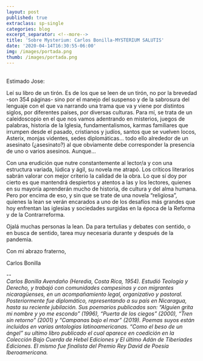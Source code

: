 ```yaml
---
layout: post
published: true
extraclass: sp-single
categories: blog
excerpt_separator: <!--more-->
title: 'Sobre Mysterium: Carlos Bonilla-MYSTERIUM SALUTIS'
date: '2020-04-14T16:30:55-06:00'
img: /images/portada.png
thumb: /images/portada.png
---
```

\
Estimado Jose:

<!--more-->

Leí su libro de un tirón. Es de los que se leen de un tirón, no por la brevedad -son 354 páginas- sino por el manejo del suspenso y de la sabrosura del lenguaje con el que va narrando una trama que va y viene por distintos siglos, por diferentes países, por diversas culturas. Para mí, se trata de un caleidoscopio en el que nos vamos adentrando en misterios, juegos de palabras, historia de la Iglesia, fundamentalismos, karmas familiares que irrumpen desde el pasado, cristianos y judíos, santos que se vuelven locos, Asterix, monjas videntes, sedes diplomáticas… todo ello alrededor de un asesinato (¿asesinato?) al que obviamente debe corresponder la presencia de uno o varios asesinos. Aunque…

Con una erudición que nutre constantemente al lector/a y con una estructura variada, lúdica y ágil, su novela me atrapó. Los críticos literarios sabrán valorar con mejor criterio la calidad de la obra. Lo que sí doy por cierto es que mantendrá despiertos y atentos a las y los lectores, quienes en su mayoría aprenderán mucho de historia, de cultura y del alma humana. Pero por encima de eso, y sin que se trate de una novela “religiosa”, quienes la lean se verán encarados a uno de los desafíos más grandes que hoy enfrentan las iglesias y sociedades surgidas en la época de la Reforma y de la Contrarreforma.

Ojalá muchas personas la lean. Da para tertulias y debates con sentido, o en busca de sentido, tarea muy necesaria durante y después de la pandemia.

Con mi abrazo fraterno, 

Carlos Bonilla

\--\
_Carlos Bonilla Avendaño (Heredia, Costa Rica, 1954). Estudió Teología y Derecho, y trabajó con comunidades campesinas y con migrantes nicaragüenses, en un acompañamiento legal, organizativo y pastoral. Posteriormente fue diplomático, representando a su país en Nicaragua, hasta su reciente jubilación. Sus poemarios publicados son: “Alguien grita mi nombre y yo me escondo” (1996), “Puerta de los ciegos” (2000), “Tren sin retorno” (2001) y “Campanas bajo el mar” (2019). Poemas suyos están incluidos en varias antologías latinoamericanas. “Como el beso de un ángel” su ultimo libro publicado  el cual aparece en coedición en la Colección Bajo Cuerda de Hebel Ediciones y El último Adán de Tiberíades Ediciones. El mismo fue finalista del Premio Rey David de Poesía Iberoamericana._
